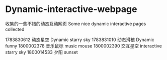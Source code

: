 # Dynamic-interactive-webpage

收集的一些不错的动态互动网页
Some nice dynamic interactive pages collected

1783830612	动态星空	 Dynamic starry sky
1783831010	动态滑稽	 Dynamic funny
1800002378	音乐鼠标	 music mouse
1800002390	交互星空	 interactive starry sky
1800014533	夕阳      sunset


